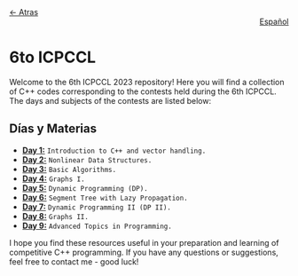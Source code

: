 <div align="left">
  <a href="../README.md">← Atras</a>
</div>
<div align="right">
  <a href="README-es.md">Español</a>
</div>

# 6to ICPCCL
Welcome to the 6th ICPCCL 2023 repository! Here you will find a collection of C++ codes corresponding to the contests held during the 6th ICPCCL. The days and subjects of the contests are listed below:

## Días y Materias

- **[Day 1:](1st%20day/README.md)** `Introduction to C++ and vector handling.`
- **[Day 2:](2nd%20day/README.md)** `Nonlinear Data Structures.`
- **[Day 3:](3rd%20day/README.md)** `Basic Algorithms.`
- **[Day 4:](4th%20day/README.md)** `Graphs I.` 
- **[Day 5:](5th%20day/README.md)** `Dynamic Programming (DP).`
- **[Day 6:](6th%20day/README.md)** `Segment Tree with Lazy Propagation.`
- **[Day 7:](7th%20day/README.md)** `Dynamic Programming II (DP II).`
- **[Day 8:](8th%20day/README.md)** `Graphs II.`
- **[Day 9:](9th%20day/README.md)** `Advanced Topics in Programming.`

I hope you find these resources useful in your preparation and learning of competitive C++ programming. If you have any questions or suggestions, feel free to contact me - good luck!